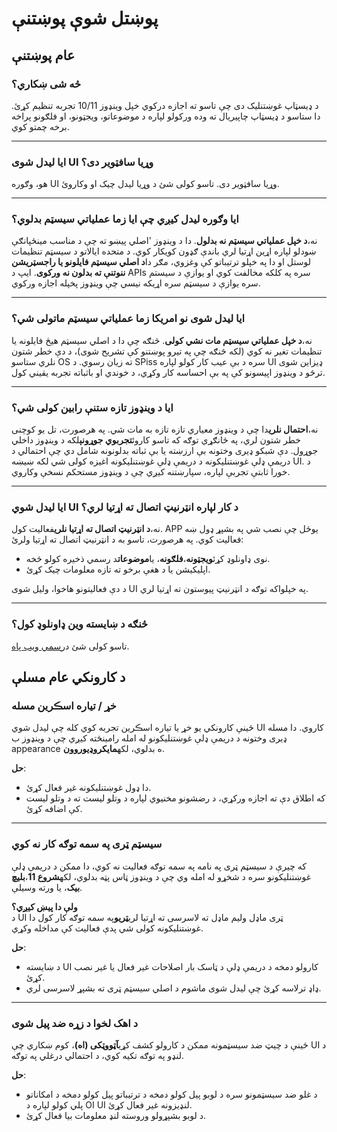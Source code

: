 # **پوښتل شوې پوښتنې**

## **عام پوښتنې**

### **څه شی ښکاري؟**

د ډیسټاپ غوښتنلیک دی چې تاسو ته اجازه درکوي خپل وینډوز 10/11 تجربه تنظیم کړئ. دا
ستاسو د ډیسټاپ چاپیریال ته وده ورکولو لپاره د موضوعاتو، ویجټونو، او فلګونو پراخه
برخه چمتو کوي.

---

### **ایا لیدل شوی UI وړیا سافټویر دی؟**

هو، وګوره UI وړیا سافټویر دی. تاسو کولی شئ د وړیا لیدل چیک او وکاروئ.

---

### **ایا وګوره لیدل کیږي چې ایا زما عملیاتي سیسټم بدلوي؟**

نه،**د خپل عملیاتي سیسټم نه بدلول**. دا د وینډوز 'اصلي پیښو ته چې د مناسب
مینځپانګې ښودلو لپاره اړین اړتیا لري باندې ګډون کوي ​​کار کوي. د متحده ایالاتو د
سیسټم تنظیمات لوستل او دا په خپلو ترتیباتو کې وغزوي، مګر دا**د اصلي سیسټم
فایلونو یا راجسټریشن ننوتنې ته بدلون نه ورکوی**. ایپ د APIs سره په کلکه مخالفت
کوي او یوازې د سیستم سره یوازې د سیسټم سره اړیکه نیسي چې وینډوز پخپله اجازه
ورکوي.

---

### **ایا لیدل شوی نو امریکا زما عملیاتي سیسټم ماتولی شي؟**

نه،**د خپل عملیاتي سیسټم مات نشي کولی**. څنګه چې دا د اصلي سیسټم هیڅ فایلونه یا
تنظیمات تغیر نه کوي (لکه څنګه چې په تیرو پوښتنو کې تشریح شوی)، د دې خطر شتون
نلري ستاسو OS ته زیان رسوي. د SPiss سره د بې عیب کار کولو لپاره UI ډیزاین شوی
ترڅو د وینډوز اپیسونو کې په بې احساسه کار وکړي، د خوندي او باثباته تجربه یقیني
کول.

---

### **ایا د وینډوز تازه ستنې رابین کولی شي؟**

نه،**احتمال نلري**دا چې د وینډوز معیاري تازه تازه به مات شي. په هرصورت، تل یو
کوچنی خطر شتون لري، په ځانګړي توګه که تاسو کاروئ**تجربوي جوړونې**لکه د وینډوز
داخلي جوړول. دې شبکو ډیری وختونه بې ارزښته یا بې ثباته بدلونونه شامل دي چې
احتمالي د دریمې ډلې غوښتنلیکونه د دریمې ډلې غوښتنلیکونه اغیزه کولی شي لکه ښیښه
UI. د خورا ثابتې تجربې لپاره، سپارښتنه کیږي چې د وینډوز مستحکم نسخې وکاروي.

---

### **ایا لیدل شوي UI د کار لپاره انټرنیټ اتصال ته اړتیا لري؟**

نه،**د انټرنیټ اتصال ته اړتیا نلري**فعالیت کول. APP یوځل چې نصب شي په بشپړ ډول
ښه فعالیت کوي. په هرصورت، تاسو به د انټرنیټ اتصال ته اړتیا ولرئ:

- نوی ډاونلوډ کړئ**ویجټونه**،**فلګونه**، یا**موضوعات**د رسمي ذخیره کولو څخه.
- اپلیکیشن یا د هغې برخو ته تازه معلومات چیک کړئ.

د دې فعالیتونو هاخوا، وليل شوی UI په خپلواکه توګه د انټرنیټ پیوستون ته اړتیا
لري.

---

### **څنګه د ښایسته وین ډاونلوډ کول؟**

تاسو کولی شئ د[رسمي ویب پاه](https://seelen.io).

## **د کارونکي عام مسلې**

### **خړ / تیاره اسڪرين مسله**

ځینې ​​کارونکي یو خړ یا تیاره اسڪرين تجربه کوي کله چې لیدل شوي UI کاروي. دا مسله
ډیری وختونه د دریمې ډلې غوښتنلیکونو له امله رامینځته کیږي چې د وینډوز ب
appearance ه بدلوي، لکه**مایکروډیوروون**.

**حل**:

- دا ډول غوښتنلیکونه غیر فعال کړئ.
- که اطلاق دې ته اجازه ورکړي، د رضشونو مخنیوي لپاره د وتلو لیست ته د وتلو لیست
  کې اضافه کړئ.

---

### **سیسټم ټری په سمه توګه کار نه کوي**

که چیرې د سیسټم ټری په نامه په سمه توګه فعالیت نه کوي، دا ممکن د دریمې ډلې
غوښتنلیکونو سره د شخړو له امله وي چې د وینډوز ټاس پټه بدلوي، لکه**شروع
11**،**بلیچ بیک**، یا ورته وسیلې.

**ولې دا پیښ کیږي؟**\
د UI ټری ماډل وليم ماډل ته لاسرسی ته اړتیا لري**ټریو**په سمه توګه کار کول دا
غوښتنلیکونه کولی شي پدې فعالیت کې مداخله وکړي.

**حل**:

- د ښایسته UI کارولو دمخه د دریمې ډلې د ټاسک بار اصلاحات غیر فعال یا غیر نصب
  کړئ.
- ډاډ ترلاسه کړئ چې لیدل شوی ماشوم د اصلي سیسټم ټری ته بشپړ لاسرسی لري.

---

### **د اهک لخوا د زړه ضد پیل شوی**

ځینې ​​د چیټ ضد سیسټمونه ممکن د کارولو کشف کړي**آټووټکی (اه)**، کوم ښکاري چې UI د
لنډو په توګه تکیه کوي، د احتمالي درغلي په توګه.

**حل**:

- د غلو ضد سیسټمونو سره د لوبو پیل کولو دمخه د ترتیباتو پیل کولو دمخه د امکاناتو
  پلي کولو لپاره د OI UI لنډیزونه غیر فعال کړئ.
- د لوبو بشپړولو وروسته لنډ معلومات بیا فعال کړئ.
